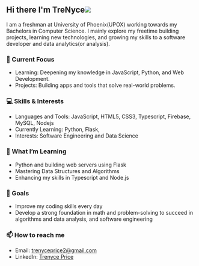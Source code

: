
## Hi there I'm TreNyce![](https://user-images.githubusercontent.com/18350557/176309783-0785949b-9127-417c-8b55-ab5a4333674e.gif)

I am a freshman at University of Phoenix(UPOX) working towards my Bachelors in Computer Science. I mainly explore my freetime building projects, learning new technologies, and growing my skills to a software developer and data analytics(or analysis). 

### 🔭 Current Focus
- Learning: Deepening my knowledge in JavaScript, Python, and Web Development.
- Projects: Building apps and tools that solve real-world problems.

### 💻 Skills & Interests
- Languages and Tools: JavaScript, HTML5, CSS3, Typescript, Firebase, MySQL, Nodejs
- Currently Learning: Python, Flask,
- Interests: Software Engineering and Data Science

### 🌱 What I’m Learning
- Python and building web servers using Flask
- Mastering Data Structures and Algorithms
- Enhancing my skills in Typescript and Node.js

### 🎯 Goals
- Improve my coding skills every day
- Develop a strong foundation in math and problem-solving to succeed in algorithms and data analysis, and software engineering

### 📫 How to reach me
- Email: trenyceprice2@gmail.com
- LinkedIn: [Trenyce Price](https://www.linkedin.com/in/trenyce-price-627627321/)
